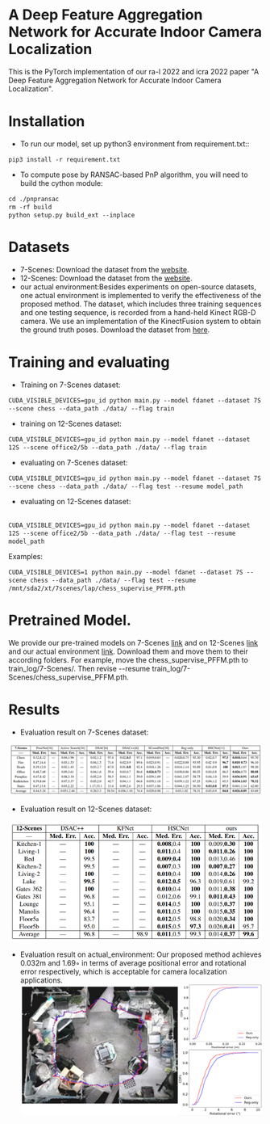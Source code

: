 # A Deep Feature Aggregation Network for Accurate Indoor Camera Localization
This is the PyTorch implementation of our ra-l 2022 and icra 2022 paper "A Deep Feature Aggregation Network for Accurate Indoor Camera Localization".

# Installation 
* To run our model, set up python3 environment from requirement.txt::
```
pip3 install -r requirement.txt 
```

* To compute pose by RANSAC-based PnP algorithm, you will need to build the cython module:
``` 
cd ./pnpransac
rm -rf build
python setup.py build_ext --inplace
```

# Datasets
* 7-Scenes: Download the dataset from the [website](https://www.microsoft.com/en-us/research/project/rgb-d-dataset-7-scenes/).
* 12-Scenes: Download the dataset from the [website](https://graphics.stanford.edu/projects/reloc/).
* our actual environment:Besides experiments on open-source datasets, one actual environment is implemented to verify the effectiveness of the
  proposed method. The dataset, which includes three training sequences and one testing sequence, is recorded from a hand-held Kinect RGB-D camera. We use an implementation of    the KinectFusion system to obtain the ground truth poses. Download the dataset from [here](https://drive.google.com/file/d/1XRtDAOc-R4A7O5wTexIYgwqPhxiD4Pxj/view?usp=sharing).

# Training and evaluating
* Training on 7-Scenes dataset:
```
CUDA_VISIBLE_DEVICES=gpu_id python main.py --model fdanet --dataset 7S --scene chess --data_path ./data/ --flag train 
```
* training on 12-Scenes dataset:
```
CUDA_VISIBLE_DEVICES=gpu_id python main.py --model fdanet --dataset 12S --scene office2/5b --data_path ./data/ --flag train 
```
* evaluating on 7-Scenes dataset:
```
CUDA_VISIBLE_DEVICES=gpu_id python main.py --model fdanet --dataset 7S --scene chess --data_path ./data/ --flag test --resume model_path
```
* evaluating on 12-Scenes dataset:
```

CUDA_VISIBLE_DEVICES=gpu_id python main.py --model fdanet --dataset 12S --scene office2/5b --data_path ./data/ --flag test --resume model_path 
```

Examples:
```
CUDA_VISIBLE_DEVICES=1 python main.py --model fdanet --dataset 7S --scene chess --data_path ./data/ --flag test --resume /mnt/sda2/xt/7scenes/lap/chess_supervise_PFFM.pth
```

# Pretrained Model. 
We provide our pre-trained models on 7-Scenes [link](https://1drv.ms/u/s!AhkpUA6woaoPqAy1QJBCWXACXK1B?e=DRXaj9) and on 12-Scenes [link](https://1drv.ms/u/s!AhkpUA6woaoPqA7s2laIRZK047I-?e=ch3DIv) and our actual environment [link](https://1drv.ms/u/s!AhkpUA6woaoPqCNqkwzhqAVYJ0Dv?e=9xfofQ). Download them and move them to their according folders. For example, move the chess_supervise_PFFM.pth to train_log/7-Scenes/. Then revise --resume train_log/7-Scenes/chess_supervise_PFFM.pth. 


# Results
* Evaluation result on 7-Scenes dataset:

![Image text](assets/Result_7Scenes.png)  

* Evaluation result on 12-Scenes dataset:

![Image text](assets/Result_12Scenes.png)  

* Evaluation result on actual_environment:
Our proposed method achieves 0.032m and 1.69◦ in terms of average positional error and rotational error respectively, which is acceptable for camera localization applications.
![Image text](assets/room.png)  

